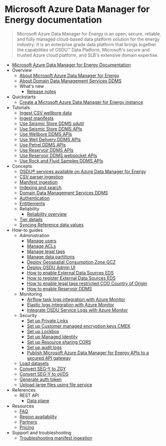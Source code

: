 # Microsoft Azure Data Manager for Energy documentation
> Microsoft Azure Data Manager for Energy is an open, secure, reliable, and fully managed cloud-based data platform solution for the energy industry. It is an enterprise grade data platform that brings together the capabilities of OSDU™ Data Platform, Microsoft's secure and trusted Azure cloud platform, and SLB's extensive domain expertise.
  - [Microsoft Azure Data Manager for Energy Documentation](https://learn.microsoft.com/en-us/azure/energy-data-services/)
  - Overview
    - [About Microsoft Azure Data Manager for Energy](https://learn.microsoft.com/en-us/azure/energy-data-services/overview-microsoft-energy-data-services)
    - [About Domain Data Management Services DDMS](https://learn.microsoft.com/en-us/azure/energy-data-services/overview-ddms)
    - What's new
      - [Release notes](https://learn.microsoft.com/en-us/azure/energy-data-services/release-notes)
  - Quickstarts
    - [Create a Microsoft Azure Data Manager for Energy instance](https://learn.microsoft.com/en-us/azure/energy-data-services/quickstart-create-microsoft-energy-data-services-instance)
  - Tutorials
    - [Ingest CSV wellbore data](https://learn.microsoft.com/en-us/azure/energy-data-services/tutorial-csv-ingestion)
    - [Ingest manifests](https://learn.microsoft.com/en-us/azure/energy-data-services/tutorial-manifest-ingestion)
    - [Use Seismic Store DDMS sdutil](https://learn.microsoft.com/en-us/azure/energy-data-services/tutorial-seismic-ddms-sdutil)
    - [Use Seismic Store DDMS APIs](https://learn.microsoft.com/en-us/azure/energy-data-services/tutorial-seismic-ddms)
    - [Use Wellbore DDMS APIs](https://learn.microsoft.com/en-us/azure/energy-data-services/tutorial-wellbore-ddms)
    - [Use Well Delivery DDMS APIs](https://learn.microsoft.com/en-us/azure/energy-data-services/tutorial-well-delivery-ddms)
    - [Use Petrel DDMS APIs](https://learn.microsoft.com/en-us/azure/energy-data-services/tutorial-petrel-ddms)
    - [Use Reservoir DDMS APIs](https://learn.microsoft.com/en-us/azure/energy-data-services/tutorial-reservoir-ddms-apis)
    - [Use Reservoir DDMS websocket APIs](https://learn.microsoft.com/en-us/azure/energy-data-services/tutorial-reservoir-ddms-websocket)
    - [Use Rock and Fluid Samples DDMS APIs](https://learn.microsoft.com/en-us/azure/energy-data-services/tutorial-rock-and-fluid-samples-ddms)
  - Concepts
    - [OSDU® services available on Azure Data Manager for Energy](https://learn.microsoft.com/en-us/azure/energy-data-services/osdu-services-on-adme)
    - [CSV parser ingestion](https://learn.microsoft.com/en-us/azure/energy-data-services/concepts-csv-parser-ingestion)
    - [Manifest ingestion](https://learn.microsoft.com/en-us/azure/energy-data-services/concepts-manifest-ingestion)
    - [Indexing and search](https://learn.microsoft.com/en-us/azure/energy-data-services/concepts-index-and-search)
    - [Domain Data Management Services DDMS](https://learn.microsoft.com/en-us/azure/energy-data-services/concepts-ddms)
    - [Authentication](https://learn.microsoft.com/en-us/azure/energy-data-services/concepts-authentication)
    - [Entitlements](https://learn.microsoft.com/en-us/azure/energy-data-services/concepts-entitlements)
    - Reliability
      - [Reliability overview](https://learn.microsoft.com/en-us/azure/reliability/reliability-energy-data-services?toc=/azure/energy-data-services/toc.json&bc=/azure/energy-data-services/breadcrumb/toc.json)
    - [Tier details](https://learn.microsoft.com/en-us/azure/energy-data-services/concepts-tier-details)
    - [Syncing Reference data values](https://learn.microsoft.com/en-us/azure/energy-data-services/concepts-reference-data-values)
  - How-to guides
    - Administration
      - [Manage users](https://learn.microsoft.com/en-us/azure/energy-data-services/how-to-manage-users)
      - [Manage ACLs](https://learn.microsoft.com/en-us/azure/energy-data-services/how-to-manage-acls)
      - [Manage legal tags](https://learn.microsoft.com/en-us/azure/energy-data-services/how-to-manage-legal-tags)
      - [Manage data partitions](https://learn.microsoft.com/en-us/azure/energy-data-services/how-to-add-more-data-partitions)
      - [Deploy Geospatial Consumption Zone GCZ](https://learn.microsoft.com/en-us/azure/energy-data-services/how-to-deploy-gcz)
      - [Deploy OSDU Admin UI](https://learn.microsoft.com/en-us/azure/energy-data-services/how-to-deploy-osdu-admin-ui)
      - [How to enable External Data Sources EDS](https://learn.microsoft.com/en-us/azure/energy-data-services/how-to-enable-external-data-sources)
      - [How to register External Data Sources EDS](https://learn.microsoft.com/en-us/azure/energy-data-services/how-to-register-external-data-sources)
      - [How to enable legal tags restricted COO Country of Origin](https://learn.microsoft.com/en-us/azure/energy-data-services/how-to-enable-legal-tags-restricted-country-of-origin)
      - [How to enable Reservoir DDMS](https://learn.microsoft.com/en-us/azure/energy-data-services/how-to-enable-reservoir-ddms)
    - Monitoring
      - [Airflow task logs integration with Azure Monitor](https://learn.microsoft.com/en-us/azure/energy-data-services/how-to-integrate-airflow-logs-with-azure-monitor)
      - [Elastic logs integration with Azure Monitor](https://learn.microsoft.com/en-us/azure/energy-data-services/how-to-integrate-elastic-logs-with-azure-monitor)
      - [Integrate OSDU Service Logs with Azure Monitor](https://learn.microsoft.com/en-us/azure/energy-data-services/how-to-integrate-osdu-service-logs-with-azure-monitor)
    - Security
      - [Set up Private Links](https://learn.microsoft.com/en-us/azure/energy-data-services/how-to-set-up-private-links)
      - [Set up Customer managed encryption keys CMEK](https://learn.microsoft.com/en-us/azure/energy-data-services/how-to-manage-data-security-and-encryption)
      - [Set up Lockbox](https://learn.microsoft.com/en-us/azure/energy-data-services/how-to-create-lockbox)
      - [Set up Managed Identity](https://learn.microsoft.com/en-us/azure/energy-data-services/how-to-use-managed-identity)
      - [Set up Resource sharing CORS](https://learn.microsoft.com/en-us/azure/energy-data-services/how-to-enable-cors)
      - [Set up audit logs](https://learn.microsoft.com/en-us/azure/energy-data-services/how-to-manage-audit-logs)
      - [Publish Microsoft Azure Data Manager for Energy APIs to a secured API gateway](https://learn.microsoft.com/en-us/azure/energy-data-services/how-to-secure-apis)
    - [Load datasets](https://github.com/Azure/osdu-data-load-tno)
    - [Convert SEG-Y to ZGY](https://learn.microsoft.com/en-us/azure/energy-data-services/how-to-convert-segy-to-zgy)
    - [Convert SEG-Y to oVDS](https://learn.microsoft.com/en-us/azure/energy-data-services/how-to-convert-segy-to-ovds)
    - [Generate auth token](https://learn.microsoft.com/en-us/azure/energy-data-services/how-to-generate-auth-token)
    - [Upload large files using file service](https://learn.microsoft.com/en-us/azure/energy-data-services/how-to-upload-large-files-using-file-service)
  - References
    - REST API
      - [Data plane](https://microsoft.github.io/adme-samples/)
  - Resources
    - [FAQ](https://learn.microsoft.com/en-us/azure/energy-data-services/faq-energy-data-services.yml)
    - [Region availability](https://azure.microsoft.com/explore/global-infrastructure/products-by-region/?products=energy-data-services&regions=all)
    - [Partners](https://learn.microsoft.com/en-us/azure/energy-data-services/resources-partner-solutions)
    - [Pricing](https://azure.microsoft.com/pricing/details/energy-data-services/)
  - Support and troubleshooting
    - [Troubleshooting manifest ingestion](https://learn.microsoft.com/en-us/azure/energy-data-services/troubleshoot-manifest-ingestion)
